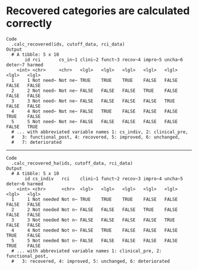 # Recovered categories are calculated correctly

    Code
      .calc_recovered(ids, cutoff_data, rci_data)
    Output
      # A tibble: 5 x 10
           id rci       cs_in~1 clini~2 funct~3 recov~4 impro~5 uncha~6 deter~7 harmed
        <int> <chr>     <chr>   <lgl>   <lgl>   <lgl>   <lgl>   <lgl>   <lgl>   <lgl> 
      1     1 Not need~ Not ne~ TRUE    TRUE    TRUE    FALSE   FALSE   FALSE   FALSE 
      2     2 Not need~ Not ne~ FALSE   FALSE   FALSE   TRUE    FALSE   FALSE   FALSE 
      3     3 Not need~ Not ne~ FALSE   FALSE   FALSE   FALSE   TRUE    FALSE   FALSE 
      4     4 Not need~ Not ne~ FALSE   TRUE    FALSE   FALSE   FALSE   TRUE    FALSE 
      5     5 Not need~ Not ne~ FALSE   FALSE   FALSE   FALSE   FALSE   FALSE   TRUE  
      # ... with abbreviated variable names 1: cs_indiv, 2: clinical_pre,
      #   3: functional_post, 4: recovered, 5: improved, 6: unchanged,
      #   7: deteriorated

---

    Code
      .calc_recovered_ha(ids, cutoff_data, rci_data)
    Output
      # A tibble: 5 x 10
           id cs_indiv   rci    clini~1 funct~2 recov~3 impro~4 uncha~5 deter~6 harmed
        <int> <chr>      <chr>  <lgl>   <lgl>   <lgl>   <lgl>   <lgl>   <lgl>   <lgl> 
      1     1 Not needed Not n~ TRUE    TRUE    TRUE    FALSE   FALSE   FALSE   FALSE 
      2     2 Not needed Not n~ FALSE   FALSE   FALSE   TRUE    FALSE   FALSE   FALSE 
      3     3 Not needed Not n~ FALSE   FALSE   FALSE   FALSE   TRUE    FALSE   FALSE 
      4     4 Not needed Not n~ FALSE   TRUE    FALSE   FALSE   FALSE   TRUE    FALSE 
      5     5 Not needed Not n~ FALSE   FALSE   FALSE   FALSE   FALSE   TRUE    FALSE 
      # ... with abbreviated variable names 1: clinical_pre, 2: functional_post,
      #   3: recovered, 4: improved, 5: unchanged, 6: deteriorated


